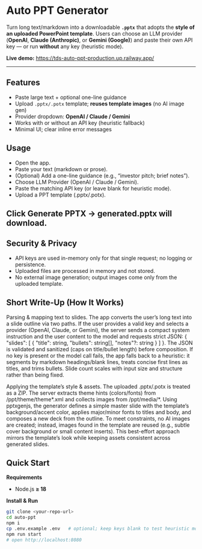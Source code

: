 # Auto PPT Generator

Turn long text/markdown into a downloadable **`.pptx`** that adopts the **style of an uploaded PowerPoint template**. Users can choose an LLM provider (**OpenAI**, **Claude (Anthropic)**, or **Gemini (Google)**) and paste their own API key — or run **without** any key (heuristic mode).

**Live demo:** https://tds-auto-ppt-production.up.railway.app/

---

## Features
- Paste large text + optional one-line guidance
- Upload `.pptx/.potx` template; **reuses template images** (no AI image gen)
- Provider dropdown: **OpenAI / Claude / Gemini**
- Works with or without an API key (heuristic fallback)
- Minimal UI; clear inline error messages

## Usage
- Open the app.
- Paste your text (markdown or prose).
- (Optional) Add a one-line guidance (e.g., “investor pitch; brief notes”).
- Choose LLM Provider (OpenAI / Claude / Gemini).
- Paste the matching API key (or leave blank for heuristic mode).
- Upload a PPT template (.pptx/.potx).

Click Generate PPTX → generated.pptx will download.
---

## Security & Privacy
- API keys are used in-memory only for that single request; no logging or persistence.
- Uploaded files are processed in memory and not stored.
- No external image generation; output images come only from the uploaded template.

## Short Write-Up (How It Works)
Parsing & mapping text to slides.
The app converts the user’s long text into a slide outline via two paths. If the user provides a valid key and selects a provider (OpenAI, Claude, or Gemini), the server sends a compact system instruction and the user content to the model and requests strict JSON:
{ "slides": [ { "title": string, "bullets": string[], "notes"?: string } ] }.
The JSON is validated and sanitized (caps on title/bullet length) before composition. If no key is present or the model call fails, the app falls back to a heuristic: it segments by markdown headings/blank lines, treats concise first lines as titles, and trims bullets. Slide count scales with input size and structure rather than being fixed.

Applying the template’s style & assets.
The uploaded .pptx/.potx is treated as a ZIP. The server extracts theme hints (colors/fonts) from /ppt/theme/theme*.xml and collects images from /ppt/media/*. Using pptxgenjs, the generator defines a simple master slide with the template’s background/accent color, applies major/minor fonts to titles and body, and composes a new deck from the outline. To meet constraints, no AI images are created; instead, images found in the template are reused (e.g., subtle cover background or small content inserts). This best-effort approach mirrors the template’s look while keeping assets consistent across generated slides.

## Quick Start

**Requirements**
- Node.js **≥ 18**

**Install & Run**
```bash
git clone <your-repo-url>
cd auto-ppt
npm i
cp .env.example .env   # optional; keep keys blank to test heuristic mode
npm run start
# open http://localhost:8080


